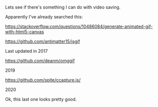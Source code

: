 Lets see if there's something I can do with video saving.

Apparently I've already searched this:

https://stackoverflow.com/questions/10486084/generate-animated-gif-with-html5-canvas

https://github.com/antimatter15/jsgif

Last updated in 2017

https://github.com/deanm/omggif

2019

https://github.com/spite/ccapture.js/

2020

Ok, this last one looks pretty good.
